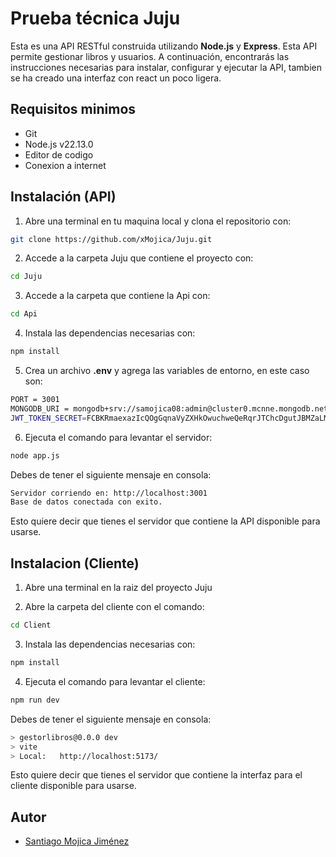 # Prueba técnica Juju

Esta es una API RESTful construida utilizando **Node.js** y **Express**. Esta API permite gestionar libros y usuarios. A continuación, encontrarás las instrucciones necesarias para instalar, configurar y ejecutar la API, tambien se ha creado una interfaz con react un poco ligera.

## Requisitos minimos

-   Git
-   Node.js v22.13.0
-   Editor de codigo
-   Conexion a internet

## Instalación (API)

1. Abre una terminal en tu maquina local y clona el repositorio con:

```bash
git clone https://github.com/xMojica/Juju.git
```

2. Accede a la carpeta Juju que contiene el proyecto con:

```bash
cd Juju
```

3. Accede a la carpeta que contiene la Api con:

```bash
cd Api
```

4. Instala las dependencias necesarias con:

```bash
npm install
```

5. Crea un archivo **.env** y agrega las variables de entorno, en este caso son:

```bash
PORT = 3001
MONGODB_URI = mongodb+srv://samojica08:admin@cluster0.mcnne.mongodb.net/librosdb?retryWrites=true&w=majority
JWT_TOKEN_SECRET=FCBKRmaexazIcQOgGqnaVyZXHkOwuchweQeRqrJTChcDgutJBMZaLMkHDdMTxTKjKxFAQeVTkgpxmXoXJjSrhGtRePYrnfeDsrNjDIROsGLCRfVeDsoZXVRWzVNqjFfx
```

6. Ejecuta el comando para levantar el servidor:

```bash
node app.js
```

Debes de tener el siguiente mensaje en consola:

```bash
Servidor corriendo en: http://localhost:3001
Base de datos conectada con exito.
```

Esto quiere decir que tienes el servidor que contiene la API disponible para usarse.

## Instalacion (Cliente)

1. Abre una terminal en la raiz del proyecto Juju

2. Abre la carpeta del cliente con el comando:

```bash
cd Client
```

3. Instala las dependencias necesarias con:

```bash
npm install
```

4. Ejecuta el comando para levantar el cliente:

```bash
npm run dev
```

Debes de tener el siguiente mensaje en consola:

```bash
> gestorlibros@0.0.0 dev
> vite
> Local:   http://localhost:5173/
```

Esto quiere decir que tienes el servidor que contiene la interfaz para el cliente disponible para usarse.

## Autor

-   [Santiago Mojica Jiménez](https://github.com/xMojica)

